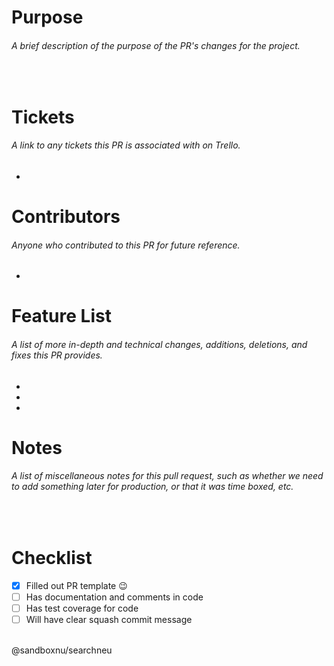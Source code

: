 # Purpose

###### A brief description of the purpose of the PR's changes for the project.

<br>

# Tickets

###### A link to any tickets this PR is associated with on Trello.

-

# Contributors

###### Anyone who contributed to this PR for future reference.

-

# Feature List

###### A list of more in-depth and technical changes, additions, deletions, and fixes this PR provides.

-
-
-

# Notes

###### A list of miscellaneous notes for this pull request, such as whether we need to add something later for production, or that it was time boxed, etc.

<br>

# Checklist

- [x] Filled out PR template :wink:
- [ ] Has documentation and comments in code
- [ ] Has test coverage for code
- [ ] Will have clear squash commit message

<br>
@sandboxnu/searchneu
